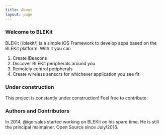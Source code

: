 ```yaml
---
title: About
layout: page
---
```


### Welcome to BLEKit
BLEKit (/blekit/) is a simple iOS Framework to develop apps based on the BLEKit platform. With it you can

1. Create iBeacons
1. Discover BLEKit peripherals around you
1. Remotely control peripherals
1. Create wireless sensors for whichever application you see fit

### Under construction
This project is constantly under construction! Feel free to contribute.

### Authors and Contributors
In 2014, @igorsales started working on BLEKit on his spare time. He is still the principal maintainer. Open Source since July/2016.
